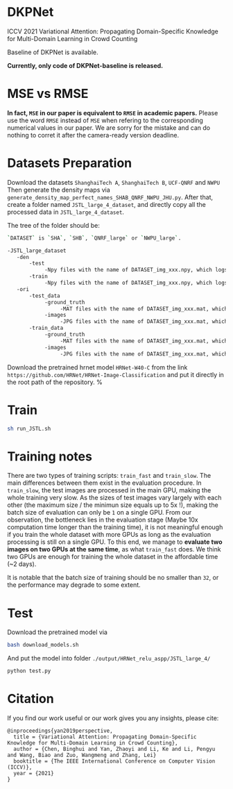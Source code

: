 # DKPNet
ICCV 2021
Variational Attention: Propagating Domain-Specific Knowledge for Multi-Domain Learning in Crowd Counting

Baseline of DKPNet is available.

**Currently, only code of DKPNet-baseline  is released.**

# MSE vs RMSE
**In fact, `MSE` in our paper is equivalent to `RMSE` in academic papers.**
Please use the word `RMSE` instead of `MSE` when refering to the corresponding numerical values in our paper.
We are sorry for the mistake and can do nothing to corret it after the camera-ready version deadline.


# Datasets Preparation
Download the datasets `ShanghaiTech A`, `ShanghaiTech B`, `UCF-QNRF` and `NWPU`
Then generate the density maps via `generate_density_map_perfect_names_SHAB_QNRF_NWPU_JHU.py`.
After that, create a folder named `JSTL_large_4_dataset`, and directly copy all the processed data in `JSTL_large_4_dataset`.

The tree of the folder should be:
```bash
`DATASET` is `SHA`, `SHB`, `QNRF_large` or `NWPU_large`.

-JSTL_large_dataset
   -den
       -test
            -Npy files with the name of DATASET_img_xxx.npy, which logs the info of density maps.
       -train
            -Npy files with the name of DATASET_img_xxx.npy, which logs the info of density maps.
   -ori
       -test_data
            -ground_truth
                 -MAT files with the name of DATASET_img_xxx.mat, which logs the original dot annotations.
            -images
                 -JPG files with the name of DATASET_img_xxx.mat, which logs the original image files.
       -train_data
            -ground_truth
                 -MAT files with the name of DATASET_img_xxx.mat, which logs the original dot annotations.
            -images
                 -JPG files with the name of DATASET_img_xxx.mat, which logs the original image files.
```

Download the pretrained hrnet model `HRNet-W40-C` from the link `https://github.com/HRNet/HRNet-Image-Classification` and put it directly in the root path of the repository.
%

# Train
```bash
sh run_JSTL.sh
```

# Training notes
There are two types of training scripts: `train_fast` and `train_slow`.
The main differences between them exist in the evaluation procedure.
In `train_slow`, the test images are processed in the main GPU, making the whole training very slow.
As the sizes of test images vary largely with each other (the maximum size / the minimun size equals up to 5x !), making the batch size of evaluation can only be `1` on a single GPU.
From our observation, the bottleneck lies in the evaluation stage (Maybe 10x computation time longer than the training time), it is not meaningful enough if you train the whole dataset with more GPUs as long as the evaluation processing is still on a single GPU.
To this end, we manage to **evaluate two images on two GPUs at the same time**, as what `train_fast` does.
We think two GPUs are enough for training the whole dataset in the affordable time (~2 days).

It is notable that the batch size of training should be no smaller than `32`, or the performance may degrade to some extent.


# Test
Download the pretrained model via
```bash
bash download_models.sh
```

And put the model into folder `./output/HRNet_relu_aspp/JSTL_large_4/`

```bash
python test.py
```

# Citation
If you find our work useful or our work gives you any insights, please cite:
```
@inproceedings{yan2019perspective,
  title = {Variational Attention: Propagating Domain-Specific Knowledge for Multi-Domain Learning in Crowd Counting},
  author = {Chen, Binghui and Yan, Zhaoyi and Li, Ke and Li, Pengyu and Wang, Biao and Zuo, Wangmeng and Zhang, Lei}
  booktitle = {The IEEE International Conference on Computer Vision (ICCV)},
  year = {2021}
}
```